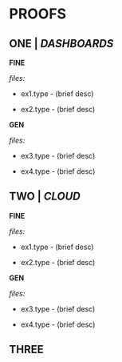 # PROOFS

## ONE | *DASHBOARDS*

**FINE** 

*files:*

- ex1.type - (brief desc)

- ex2.type - (brief desc)


**GEN** 

*files:*

- ex3.type - (brief desc)

- ex4.type - (brief desc)


## TWO | *CLOUD*

**FINE** 

*files:*

- ex1.type - (brief desc)

- ex2.type - (brief desc)


**GEN** 

*files:*

- ex3.type - (brief desc)

- ex4.type - (brief desc)


## THREE